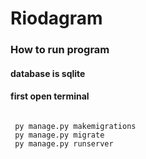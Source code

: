 # Riodagram
<h3>How to run program</h3>
<h4>database is sqlite</h4>
<h4>first open terminal</h4>

<code>
 py manage.py makemigrations
 py manage.py migrate
 py manage.py runserver
</code>

